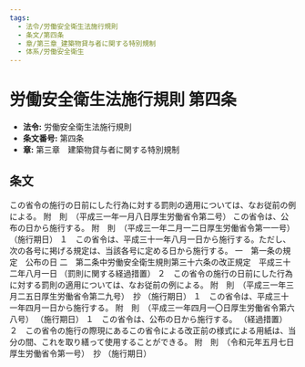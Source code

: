 ```yaml
---
tags:
  - 法令/労働安全衛生法施行規則
  - 条文/第四条
  - 章/第三章_建築物貸与者に関する特別規制
  - 体系/労働安全衛生
---
```

# 労働安全衛生法施行規則 第四条

- **法令:** 労働安全衛生法施行規則
- **条文番号:** 第四条
- **章:** 第三章　建築物貸与者に関する特別規制

## 条文
この省令の施行の日前にした行為に対する罰則の適用については、なお従前の例による。
附　則　（平成三一年一月八日厚生労働省令第二号）
この省令は、公布の日から施行する。
附　則　（平成三一年二月一二日厚生労働省令第一一号）
（施行期日）
１　この省令は、平成三十一年八月一日から施行する。ただし、次の各号に掲げる規定は、当該各号に定める日から施行する。
一　第一条の規定　公布の日
二　第二条中労働安全衛生規則第三十六条の改正規定　平成三十二年八月一日
（罰則に関する経過措置）
２　この省令の施行の日前にした行為に対する罰則の適用については、なお従前の例による。
附　則　（平成三一年三月二五日厚生労働省令第二九号）　抄
（施行期日）
１　この省令は、平成三十一年四月一日から施行する。
附　則　（平成三一年四月一〇日厚生労働省令第六八号）
（施行期日）
１　この省令は、公布の日から施行する。
（経過措置）
２　この省令の施行の際現にあるこの省令による改正前の様式による用紙は、当分の間、これを取り繕って使用することができる。
附　則　（令和元年五月七日厚生労働省令第一号）　抄
（施行期日）

